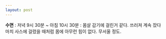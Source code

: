 ```yaml
---
layout: post
---
```

**수면** : 저녁 9시 30분 ~ 아침 10시 30분 : 몸살 감기에 걸린거 같다. 쓰러져 계속 잤다
마치 사스에 걸렸을 때처럼 몸에 아무런 힘이 없다. 무서울 정도.
